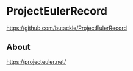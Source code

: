 # ProjectEulerRecord

https://github.com/butackle/ProjectEulerRecord

## About

https://projecteuler.net/